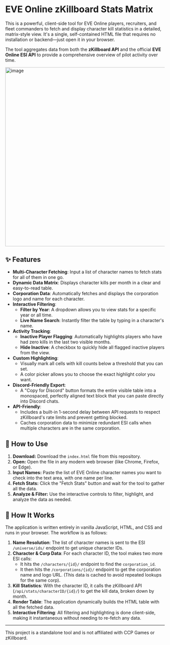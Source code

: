 # EVE Online zKillboard Stats Matrix

This is a powerful, client-side tool for EVE Online players, recruiters, and fleet commanders to fetch and display character kill statistics in a detailed, matrix-style view. It's a single, self-contained HTML file that requires no installation or backend—just open it in your browser.

The tool aggregates data from both the **zKillboard API** and the official **EVE Online ESI API** to provide a comprehensive overview of pilot activity over time.

<img width="1425" height="565" alt="image" src="https://github.com/user-attachments/assets/34c3d786-813c-4e1c-8159-d5a7262223c6" />

## ✨ Features

- **Multi-Character Fetching**: Input a list of character names to fetch stats for all of them in one go.
- **Dynamic Data Matrix**: Displays character kills per month in a clear and easy-to-read table.
- **Corporation Data**: Automatically fetches and displays the corporation logo and name for each character.
- **Interactive Filtering**:
    - **Filter by Year**: A dropdown allows you to view stats for a specific year or all time.
    - **Live Name Search**: Instantly filter the table by typing in a character's name.
- **Activity Tracking**:
    - **Inactive Player Flagging**: Automatically highlights players who have had zero kills in the last two visible months.
    - **Hide Inactive**: A checkbox to quickly hide all flagged inactive players from the view.
- **Custom Highlighting**:
    - Visually mark all cells with kill counts below a threshold that you can set.
    - A color picker allows you to choose the exact highlight color you want.
- **Discord-Friendly Export**:
    - A "Copy for Discord" button formats the entire visible table into a monospaced, perfectly aligned text block that you can paste directly into Discord chats.
- **API-Friendly**:
    - Includes a built-in 1-second delay between API requests to respect zKillboard's rate limits and prevent getting blocked.
    - Caches corporation data to minimize redundant ESI calls when multiple characters are in the same corporation.

## 🚀 How to Use

1.  **Download:** Download the `index.html` file from this repository.
2.  **Open:** Open the file in any modern web browser (like Chrome, Firefox, or Edge).
3.  **Input Names:** Paste the list of EVE Online character names you want to check into the text area, with one name per line.
4.  **Fetch Stats:** Click the "Fetch Stats" button and wait for the tool to gather all the data.
5.  **Analyze & Filter:** Use the interactive controls to filter, highlight, and analyze the data as needed.

## 🔧 How It Works

The application is written entirely in vanilla JavaScript, HTML, and CSS and runs in your browser. The workflow is as follows:

1.  **Name Resolution**: The list of character names is sent to the ESI `/universe/ids/` endpoint to get unique character IDs.
2.  **Character & Corp Data**: For each character ID, the tool makes two more ESI calls:
    - It hits the `/characters/{id}/` endpoint to find the `corporation_id`.
    - It then hits the `/corporations/{id}/` endpoint to get the corporation name and logo URL. (This data is cached to avoid repeated lookups for the same corp).
3.  **Kill Statistics**: With the character ID, it calls the zKillboard API (`/api/stats/characterID/{id}/`) to get the kill data, broken down by month.
4.  **Render Table**: The application dynamically builds the HTML table with all the fetched data.
5.  **Interactive Filtering**: All filtering and highlighting is done client-side, making it instantaneous without needing to re-fetch any data.

---

This project is a standalone tool and is not affiliated with CCP Games or zKillboard.
